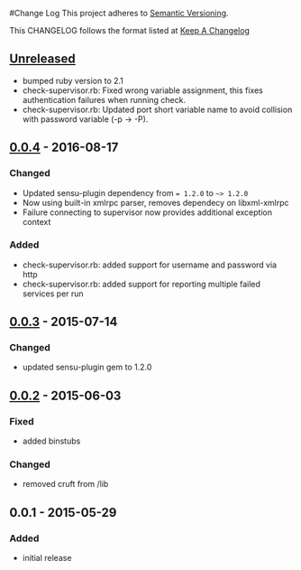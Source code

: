 #Change Log
This project adheres to [Semantic Versioning](http://semver.org/).

This CHANGELOG follows the format listed at [Keep A Changelog](http://keepachangelog.com/)

## [Unreleased]
- bumped ruby version to 2.1
- check-supervisor.rb: Fixed wrong variable assignment, this fixes authentication failures when running check.
- check-supervisor.rb: Updated port short variable name to avoid collision with password variable (-p -> -P).

## [0.0.4] - 2016-08-17
### Changed
- Updated sensu-plugin dependency from `= 1.2.0` to `~> 1.2.0`
- Now using built-in xmlrpc parser, removes dependecy on libxml-xmlrpc
- Failure connecting to supervisor now provides additional exception context

### Added
- check-supervisor.rb: added support for username and password via http
- check-supervisor.rb: added support for reporting multiple failed services per run

## [0.0.3] - 2015-07-14
### Changed
- updated sensu-plugin gem to 1.2.0

## [0.0.2] - 2015-06-03
### Fixed
- added binstubs

### Changed
- removed cruft from /lib

## 0.0.1 - 2015-05-29
### Added
- initial release

[Unreleased]: https://github.com/sensu-plugins/sensu-plugins-supervisor/compare/0.0.4...HEAD
[0.0.4]: https://github.com/sensu-plugins/sensu-plugins-supervisor/compare/0.0.3...0.0.4
[0.0.3]: https://github.com/sensu-plugins/sensu-plugins-supervisor/compare/0.0.2...0.0.3
[0.0.2]: https://github.com/sensu-plugins/sensu-plugins-supervisor/compare/0.0.1...0.0.2
